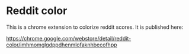 Reddit color
============

This is a chrome extension to colorize reddit scores. It is published here:

https://chrome.google.com/webstore/detail/reddit-color/imhmomglgdppdhenmlofaknhbecofhpp